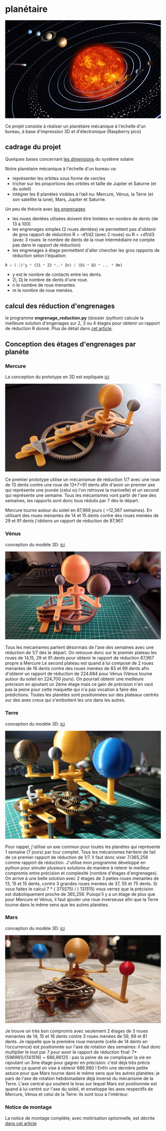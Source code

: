 # planétaire

![système solaire](_gitdoc/solar-system.jpg)

Ce projet consiste à réaliser un planétaire mécanique à l'échelle d'un bureau, à base d'impression 3D et d'électronique (Raspberry pico)

## cadrage du projet 

Quelques bases concernant [les dimensions](https://papsdroidfr.github.io/tutoriels/planetaire/) du système solaire

Notre planétaire mécanique à l'échelle d'un bureau va:
* représenter les orbites sous forme de cercles
* tricher sur les proportions des orbites et taille de Jupiter et Saturne (et du soleil)
* intégrer les 6 planètes visibles à l’œil nu: Mercure, Vénus, la Terre (et son satellite la lune), Mars, Jupiter et Saturne.

Un peu de théorie avec [les engrenages](https://papsdroidfr.github.io/tutoriels/engrenages/)
* les roues dentées utlisées doivent être limitées en nombre de dents (de 13 à 100)
* les engrenages simples (2 roues dentées) ne permettent pas d'obtenir de gros rapport de réduction R = -d1/d2 (avec 2 roues) ou R = +d1/d3 (avec 3 roues: le nombre de dents de la roue intermédiaire ne compte pas dans le rapport de réduction)
* les engrenages à étage permettent d'aller chercher les gros rapports de réduction selon l'équation:

```python
R = (-1)^y * (Z1 * Z2 *..* Zn) / (D1 * D2 * ... * Dm)
```

* y est le nombre de contacts entre les dents.
* Zi, Dj le nombre de dents d'une roue.
* n le nombre de roue menantes.
* m le nombre de roue menées.


## calcul des réduction d'engrenages 

le programme **engrenage_reduction.py** (dossier /python) calcule la meilleure solution d'engenages sur 2, 3 ou 4 étages pour obtenir un rapport de réduction R donné. Plus de détail dans [cet article](https://papsdroidfr.github.io/dev/CalculEngrenages/).

## Conception des étages d'engrenages par planète

### Mercure
La conception du prototype en 3D est expliquée [ici](https://papsdroidfr.github.io/tutoriels/Planetaire-Mercure/)

![Mercure](_gitdoc/Mercure.jpg)

Ce premier prototype utilise un mécanismue de réduction 1/7 avec une roue de 13 dents contre une roue de 13*7=91 dents afin d'avoir un premier axe qui représente une jounée (celui où l'on retrouve la manivelle) et un second qui représente une semaine. Tous les mécanismes vont partir de l'axe des semaines, les rapports sont donc tous réduits par 7 dès le départ.

Mercure tourne autour du soleil en 87,969 jours ( =12,567 semaines). En utilisant des roues menantes de 14  et 15 dents contre des roues menées de 29 et 91 dents j'obtiens un rapport de réduction de 87,967.


### Vénus
conception du modèle 3D: [ici](https://papsdroidfr.github.io/tutoriels/Planetaire-Venus/)

![Venus](_gitdoc/Venus.jpeg)

Tous les mécanismes partent désormais de l'axe des semaines avec une réduction de 1/7 dès le départ.
On retrouve donc sur le premier plateau les roues de 14,15, 29 et 91 dents pour obtenir le rapport de réduction 87,967 propre à Mercure 
Le second plateau est quand à lui composé de 2 roues menantes de 16 dents contre des roues menées de 83 et 99 dents afin d'obtenir un rapport de réduction de 224.684 pour Vénus (Vénus tourne autour du soleil en 224,700 jours). On pourrait obtenir une meilleure précision en ajoutant un 2ème étage mais ce gain de précision n'en vaut pas la peine pour cette maquette qui n'a pas vocation à faire des prédictions.
Toutes les planètes sont positionnées sur des plateaux centrés sur des axes creux qui s'emboitent les uns dans les autres.

### Terre
conception du modèle 3D: [ici](https://papsdroidfr.github.io/tutoriels/planetaire-terre/)

![Terre](_gitdoc/Terre.jpg)

Pour rappel, j'utilise un axe commun pour toutes les planètes qui représente 1 semaine (7 jours) par tour complet. Tous les mécanismes héritent de fait de ce premier rapport de réduction de 1/7. Il faut donc viser 7/365,256 comme rapport de réduction. J'utilise mon programme développé en python pour simuler plusieurs solutions de manière à retenir le meilleur compromis entre précision et complexité (nombre d'étages d'engrenages). On arrive à une belle solution avec 2 étages de 3 peties roues menantes de 13, 15 et 15 dents, contre 3 grandes roues menées de 37, 55 et 75 dents. Si vous faites le calcul 7 * ( 37*55*75) / ( 13*15*15) vous verrez que la précision est diaboliquement proche de 365,256. Puisqu'il y a un étage de plus que pour Mercure et Vénus, il faut ajouter une roue inverseuse afin que la Terre tourne dans le même sens que les autres planètes.

### Mars
conception du modèle 3D: [ici](https://papsdroidfr.github.io/tutoriels/planetaire-mars/)

![Mars](_gitdoc/Mars.jpg)

Je trouve un très bon compromis avec seulement 2 étages de 3 roues menantes de 14, 15 et 16 dents contre 3 roues menées de 59, 69 et 81 dents. Je rappelle que la première roue menante (celle de 14 dents en l’occurrence) est positionnée sur l'axe de rotation des semaines: il faut donc multiplier le tout par 7 pour avoir le rapport de réduction final: 7*(59*69*81)/(14*15*16) = 686,98125 : pas la peine de se compliquer la vie en rajoutant un 3me étage pour gagner en précision: c'est déjà très précis comme ça quand on vise à obtenir 686.980 ! Enfin une dernière petite astuce pour que Mars tourne dans le même sens que les autres planètes: je pars de l'axe de rotation hebdomadaire déjà inversé du mécanisme de la Terre. L'axe central qui soutient le bras sur lequel Mars est positionnée est quand à lui centré sur l'axe du soleil, et enveloppe les axes respectifs de Mercure, Vénus et celui de la Terre: ils sont tous à l'intérieur.

### Notice de montage 
La notice de montage complète, avec motirisation optionnelle, est décrite [dans cet article](https://papsdroidfr.github.io/tutoriels/planetaire-maquette/)
